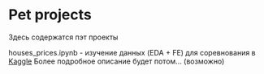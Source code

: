 # Pet projects
Здесь содержатся пэт проекты

houses_prices.ipynb - изучение данных (EDA + FE) для соревнования в [Kaggle](https://www.kaggle.com/competitions/home-data-for-ml-course/overview)
Более подробное описание будет потом... (возможно)
